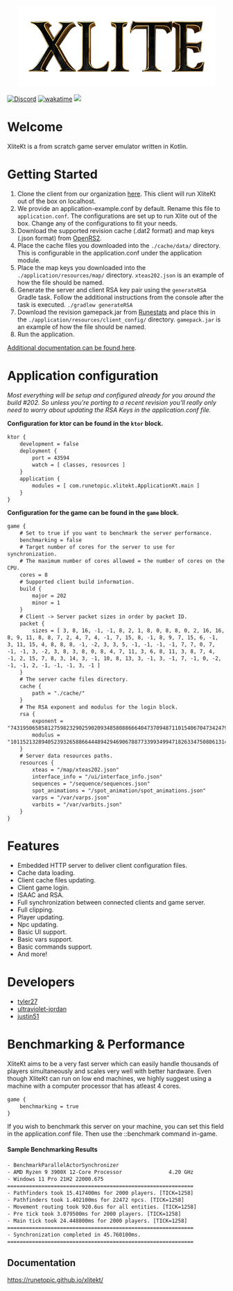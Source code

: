 <p align="center"><img src="https://github.com/runetopic/xlitekt/blob/main/assets/xlite%20logo.png"/></p>

[![Discord](https://img.shields.io/discord/212385463418355713?color=%237289DA&logo=Discord&logoColor=%237289DA)](https://discord.gg/3scgBkrfMG)
[![wakatime](https://wakatime.com/badge/user/00b793fe-9bcc-4e7a-88c2-7c1879c548ce/project/392eeeea-4500-4c18-904b-2c0d662dfb81.svg)](https://wakatime.com/badge/user/00b793fe-9bcc-4e7a-88c2-7c1879c548ce/project/392eeeea-4500-4c18-904b-2c0d662dfb81)
 ![](https://tokei.rs/b1/github/runetopic/xlitekt)
 
# Welcome
XliteKt is a from scratch game server emulator written in Kotlin.

# Getting Started
1. Clone the client from our organization [here](https://github.com/runetopic/runelite-dev). This client will run XliteKt out of the box on localhost.
2. We provide an application-example.conf by default. Rename this file to ``application.conf``. The configurations are set up to run Xlite out of the box. Change any of the configurations to fit your needs.
3. Download the supported revision cache (.dat2 format) and map keys (.json format) from [OpenRS2](https://archive.openrs2.org/caches).
4. Place the cache files you downloaded into the ``./cache/data/`` directory. This is configurable in the application.conf under the application module.
5. Place the map keys you downloaded into the ``./application/resources/map/`` directory. ``xteas202.json`` is an example of how the file should be named.
6. Generate the server and client RSA key pair using the ``generateRSA`` Gradle task. Follow the additional instructions from the console after the task is executed. ``./gradlew generateRSA``
7. Download the revision gamepack.jar from [Runestats](https://archive.runestats.com/osrs/) and place this in the ``./application/resources/client_config/`` directory. ``gamepack.jar`` is an example of how the file should be named.
8. Run the application.

[Additional documentation can be found here](https://runetopic.github.io/xlitekt/).

# Application configuration

_Most everything will be setup and configured already for you around the build #202. So unless you're porting to a recent revision you'll really only need to worry about updating the RSA Keys in the application.conf file._

**Configuration for ktor can be found in the ```ktor``` block.**
```shell
ktor {
    development = false
    deployment {
        port = 43594
        watch = [ classes, resources ]
    }
    application {
        modules = [ com.runetopic.xlitekt.ApplicationKt.main ]
    }
}
```
**Configuration for the game can be found in the ``game`` block.**

```shell
game {
    # Set to true if you want to benchmark the server performance.
    benchmarking = false
    # Target number of cores for the server to use for synchronization.
    # The maximum number of cores allowed = the number of cores on the CPU.
    cores = 8
    # Supported client build information.
    build {
        major = 202
        minor = 1
    }
    # Client -> Server packet sizes in order by packet ID.
    packet {
        sizes = [ 3, 8, 16, -1, -1, 8, 2, 1, 8, 0, 8, 8, 0, 2, 16, 16, 8, 9, 11, 8, 8, 7, 2, 4, 7, 4, -1, 7, 15, 8, -1, 8, 9, 7, 15, 6, -1, 3, 11, 15, 4, 8, 8, 8, -1, -2, 3, 3, 5, -1, -1, -1, -1, 7, 7, 0, 7, -1, -1, 3, -2, 3, 8, 3, 8, 0, 8, 4, 7, 11, 3, 6, 8, 11, 3, 8, 7, 4, -1, 2, 15, 7, 8, 3, 14, 3, -1, 10, 8, 13, 3, -1, 3, -1, 7, -1, 0, -2, -1, -1, 2, -1, -1, -1, 3, -1 ]
    }
    # The server cache files directory.
    cache {
        path = "./cache/"
    }
    # The RSA exponent and modulus for the login block.
    rsa {
        exponent = "74319506585812759823290259020934858088666404737094871101540670473424793671202076033582991318775440709937362678616598621443723414224839661646087632908361014054642952231258678163322462341878133664959918342102621655539431162351843502897522597279543226584696172903586455624355061037387268986011976499046968675073"
        modulus = "101152132894052393265886644489429469067887733993499471826334750806131431774995232950094045980615261210482740859538462033841944288877997111341162261129657268035424385776764492943939466200272309679088830878857767599863397432612329236019641861788901097158810527108145428907942159175673330991981851896173021952237"
    }
    # Server data resources paths.
    resources {
        xteas = "/map/xteas202.json"
        interface_info = "/ui/interface_info.json"
        sequences = "/sequence/sequences.json"
        spot_animations = "/spot_animation/spot_animations.json"
        varps = "/var/varps.json"
        varbits = "/var/varbits.json"
    }
}
```

# Features
- Embedded HTTP server to deliver client configuration files.
- Cache data loading.
- Client cache files updating.
- Client game login.
- ISAAC and RSA.
- Full synchronization between connected clients and game server.
- Full clipping.
- Player updating.
- Npc updating.
- Basic UI support.
- Basic vars support.
- Basic commands support.
- And more!

# Developers
 - [tyler27](https://github.com/tyler27)
 - [ultraviolet-jordan](https://github.com/ultraviolet-jordan)
 - [justin51](https://github.com/justin51)

# Benchmarking & Performance
XliteKt aims to be a very fast server which can easily handle thousands of players simultaneously and scales very well with better hardware. 
Even though XliteKt can run on low end machines, we highly suggest using a machine with a computer processor that has atleast 4 cores.

```shell
game {
    benchmarking = true
}
```

If you wish to benchmark this server on your machine, you can set this field in the application.conf file.
Then use the ::benchmark command in-game.

#### Sample Benchmarking Results
```
- BenchmarkParallelActorSynchronizer
- AMD Ryzen 9 3900X 12-Core Processor               4.20 GHz
- Windows 11 Pro 21H2 22000.675 
============================================================
- Pathfinders took 15.417400ms for 2000 players. [TICK=1258]
- Pathfinders took 1.402100ms for 22472 npcs. [TICK=1258]
- Movement routing took 920.6us for all entities. [TICK=1258]
- Pre tick took 3.079500ms for 2000 players. [TICK=1258]
- Main tick took 24.448800ms for 2000 players. [TICK=1258]
============================================================
- Synchronization completed in 45.760100ms.
============================================================
```

## Documentation
https://runetopic.github.io/xlitekt/
